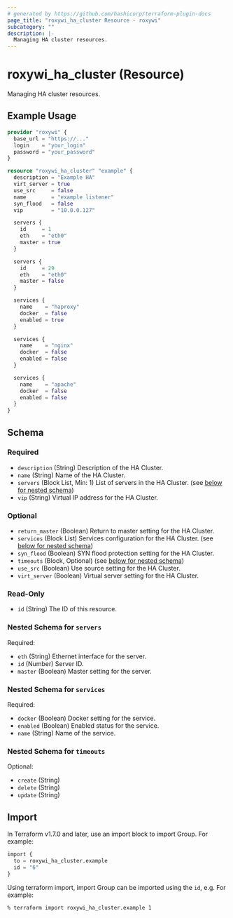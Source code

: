 ```yaml
---
# generated by https://github.com/hashicorp/terraform-plugin-docs
page_title: "roxywi_ha_cluster Resource - roxywi"
subcategory: ""
description: |-
  Managing HA cluster resources.
---
```


# roxywi_ha_cluster (Resource)

Managing HA cluster resources.

## Example Usage

```terraform
provider "roxywi" {
  base_url = "https://..."
  login    = "your_login"
  password = "your_password"
}

resource "roxywi_ha_cluster" "example" {
  description = "Example HA"
  virt_server = true
  use_src     = false
  name        = "example listener"
  syn_flood   = false
  vip         = "10.0.0.127"

  servers {
    id     = 1
    eth    = "eth0"
    master = true
  }

  servers {
    id     = 29
    eth    = "eth0"
    master = false
  }

  services {
    name    = "haproxy"
    docker  = false
    enabled = true
  }

  services {
    name    = "nginx"
    docker  = false
    enabled = false
  }

  services {
    name    = "apache"
    docker  = false
    enabled = false
  }
}
```


<!-- schema generated by tfplugindocs -->
## Schema

### Required

- `description` (String) Description of the HA Cluster.
- `name` (String) Name of the HA Cluster.
- `servers` (Block List, Min: 1) List of servers in the HA Cluster. (see [below for nested schema](#nestedblock--servers))
- `vip` (String) Virtual IP address for the HA Cluster.

### Optional

- `return_master` (Boolean) Return to master setting for the HA Cluster.
- `services` (Block List) Services configuration for the HA Cluster. (see [below for nested schema](#nestedblock--services))
- `syn_flood` (Boolean) SYN flood protection setting for the HA Cluster.
- `timeouts` (Block, Optional) (see [below for nested schema](#nestedblock--timeouts))
- `use_src` (Boolean) Use source setting for the HA Cluster.
- `virt_server` (Boolean) Virtual server setting for the HA Cluster.

### Read-Only

- `id` (String) The ID of this resource.

<a id="nestedblock--servers"></a>
### Nested Schema for `servers`

Required:

- `eth` (String) Ethernet interface for the server.
- `id` (Number) Server ID.
- `master` (Boolean) Master setting for the server.


<a id="nestedblock--services"></a>
### Nested Schema for `services`

Required:

- `docker` (Boolean) Docker setting for the service.
- `enabled` (Boolean) Enabled status for the service.
- `name` (String) Name of the service.


<a id="nestedblock--timeouts"></a>
### Nested Schema for `timeouts`

Optional:

- `create` (String)
- `delete` (String)
- `update` (String)

## Import

In Terraform v1.7.0 and later, use an import block to import Group. For example:

```terraform
import {
  to = roxywi_ha_cluster.example
  id = "6"
}
```

Using terraform import, import Group can be imported using the `id`, e.g. For example:

```shell
% terraform import roxywi_ha_cluster.example 1
```
